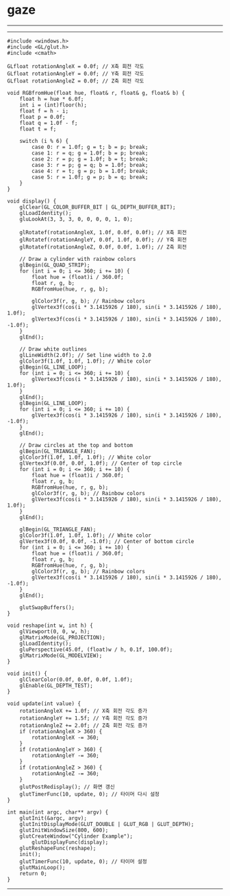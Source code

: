 # gaze

-----------------



------------------

    #include <windows.h>
    #include <GL/glut.h>
    #include <cmath>
    
    GLfloat rotationAngleX = 0.0f; // X축 회전 각도
    GLfloat rotationAngleY = 0.0f; // Y축 회전 각도
    GLfloat rotationAngleZ = 0.0f; // Z축 회전 각도
    
    void RGBfromHue(float hue, float& r, float& g, float& b) {
        float h = hue * 6.0f;
        int i = (int)floor(h);
        float f = h - i;
        float p = 0.0f;
        float q = 1.0f - f;
        float t = f;
        
        switch (i % 6) {
            case 0: r = 1.0f; g = t; b = p; break;
            case 1: r = q; g = 1.0f; b = p; break;
            case 2: r = p; g = 1.0f; b = t; break;
            case 3: r = p; g = q; b = 1.0f; break;
            case 4: r = t; g = p; b = 1.0f; break;
            case 5: r = 1.0f; g = p; b = q; break;
        }
    }
    
    void display() {
        glClear(GL_COLOR_BUFFER_BIT | GL_DEPTH_BUFFER_BIT);
        glLoadIdentity();
        gluLookAt(3, 3, 3, 0, 0, 0, 0, 1, 0);
    
        glRotatef(rotationAngleX, 1.0f, 0.0f, 0.0f); // X축 회전
        glRotatef(rotationAngleY, 0.0f, 1.0f, 0.0f); // Y축 회전
        glRotatef(rotationAngleZ, 0.0f, 0.0f, 1.0f); // Z축 회전
    
        // Draw a cylinder with rainbow colors
        glBegin(GL_QUAD_STRIP);
        for (int i = 0; i <= 360; i += 10) {
            float hue = (float)i / 360.0f;
            float r, g, b;
            RGBfromHue(hue, r, g, b);
            
            glColor3f(r, g, b); // Rainbow colors
            glVertex3f(cos(i * 3.1415926 / 180), sin(i * 3.1415926 / 180), 1.0f);
            glVertex3f(cos(i * 3.1415926 / 180), sin(i * 3.1415926 / 180), -1.0f);
        }
        glEnd();
    
        // Draw white outlines
        glLineWidth(2.0f); // Set line width to 2.0
        glColor3f(1.0f, 1.0f, 1.0f); // White color
        glBegin(GL_LINE_LOOP);
        for (int i = 0; i <= 360; i += 10) {
            glVertex3f(cos(i * 3.1415926 / 180), sin(i * 3.1415926 / 180), 1.0f);
        }
        glEnd();
        glBegin(GL_LINE_LOOP);
        for (int i = 0; i <= 360; i += 10) {
            glVertex3f(cos(i * 3.1415926 / 180), sin(i * 3.1415926 / 180), -1.0f);
        }
        glEnd();
    
        // Draw circles at the top and bottom
        glBegin(GL_TRIANGLE_FAN);
        glColor3f(1.0f, 1.0f, 1.0f); // White color
        glVertex3f(0.0f, 0.0f, 1.0f); // Center of top circle
        for (int i = 0; i <= 360; i += 10) {
            float hue = (float)i / 360.0f;
            float r, g, b;
            RGBfromHue(hue, r, g, b);
            glColor3f(r, g, b); // Rainbow colors
            glVertex3f(cos(i * 3.1415926 / 180), sin(i * 3.1415926 / 180), 1.0f);
        }
        glEnd();
    
        glBegin(GL_TRIANGLE_FAN);
        glColor3f(1.0f, 1.0f, 1.0f); // White color
        glVertex3f(0.0f, 0.0f, -1.0f); // Center of bottom circle
        for (int i = 0; i <= 360; i += 10) {
            float hue = (float)i / 360.0f;
            float r, g, b;
            RGBfromHue(hue, r, g, b);
            glColor3f(r, g, b); // Rainbow colors
            glVertex3f(cos(i * 3.1415926 / 180), sin(i * 3.1415926 / 180), -1.0f);
        }
        glEnd();
    
        glutSwapBuffers();
    }
    
    void reshape(int w, int h) {
        glViewport(0, 0, w, h);
        glMatrixMode(GL_PROJECTION);
        glLoadIdentity();
        gluPerspective(45.0f, (float)w / h, 0.1f, 100.0f);
        glMatrixMode(GL_MODELVIEW);
    }
    
    void init() {
        glClearColor(0.0f, 0.0f, 0.0f, 1.0f);
        glEnable(GL_DEPTH_TEST);
    }
    
    void update(int value) {
        rotationAngleX += 1.0f; // X축 회전 각도 증가
        rotationAngleY += 1.5f; // Y축 회전 각도 증가
        rotationAngleZ += 2.0f; // Z축 회전 각도 증가
        if (rotationAngleX > 360) {
            rotationAngleX -= 360;
        }
        if (rotationAngleY > 360) {
            rotationAngleY -= 360;
        }
        if (rotationAngleZ > 360) {
            rotationAngleZ -= 360;
        }
        glutPostRedisplay(); // 화면 갱신
        glutTimerFunc(10, update, 0); // 타이머 다시 설정
    }
    
    int main(int argc, char** argv) {
        glutInit(&argc, argv);
        glutInitDisplayMode(GLUT_DOUBLE | GLUT_RGB | GLUT_DEPTH);
        glutInitWindowSize(800, 600);
        glutCreateWindow("Cylinder Example");
            glutDisplayFunc(display);
        glutReshapeFunc(reshape);
        init();
        glutTimerFunc(10, update, 0); // 타이머 설정
        glutMainLoop();
        return 0;
    }

---------------
